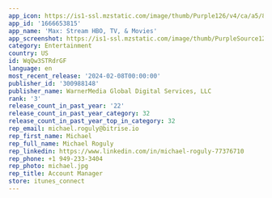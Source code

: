 ```yaml
---
app_icon: https://is1-ssl.mzstatic.com/image/thumb/Purple126/v4/ca/a5/83/caa58355-2eb8-7a96-bdf8-7270073c0248/AppIcon-1x_U007epad-0-85-220.png/1024x1024bb.png
app_id: '1666653815'
app_name: 'Max: Stream HBO, TV, & Movies'
app_screenshot: https://is1-ssl.mzstatic.com/image/thumb/PurpleSource126/v4/a0/25/4a/a0254a5b-fbfe-7c71-bfe0-342e23628d8f/a4729085-7fa1-4ef5-ae9c-32254f8e732c_Max_2.5z_Apple_English_-_US_PH-5.5_1.jpg/1242x2208bb.png
category: Entertainment
country: US
id: WqQw3STRdrGF
language: en
most_recent_release: '2024-02-08T00:00:00'
publisher_id: '300988148'
publisher_name: WarnerMedia Global Digital Services, LLC
rank: '3'
release_count_in_past_year: '22'
release_count_in_past_year_category: 32
release_count_in_past_year_top_in_category: 32
rep_email: michael.roguly@bitrise.io
rep_first_name: Michael
rep_full_name: Michael Roguly
rep_linkedin: https://www.linkedin.com/in/michael-roguly-77376710
rep_phone: +1 949-233-3404
rep_photo: michael.jpg
rep_title: Account Manager
store: itunes_connect
---
```

